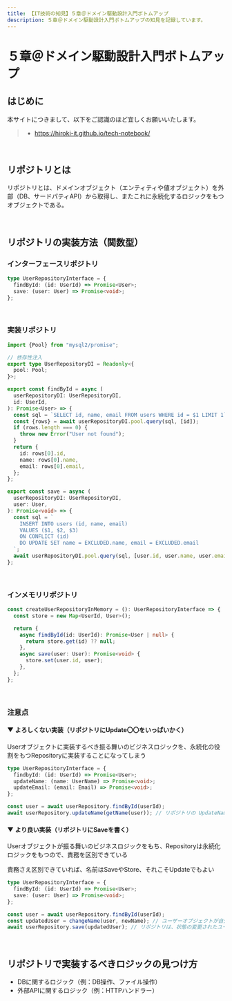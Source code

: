 ```yaml
---
title: 【IT技術の知見】５章＠ドメイン駆動設計入門ボトムアップ
description: ５章＠ドメイン駆動設計入門ボトムアップの知見を記録しています。
---
```


# ５章＠ドメイン駆動設計入門ボトムアップ

## はじめに

本サイトにつきまして、以下をご認識のほど宜しくお願いいたします。

> - https://hiroki-it.github.io/tech-notebook/

<br>

## リポジトリとは

リポジトリとは、ドメインオブジェクト（エンティティや値オブジェクト）を外部（DB、サードパティAPI）から取得し、またこれに永続化するロジックをもつオブジェクトである。

<br>

## リポジトリの実装方法（関数型）

### インターフェースリポジトリ

```typescript
type UserRepositoryInterface = {
  findById: (id: UserId) => Promise<User>;
  save: (user: User) => Promise<void>;
};
```

<br>

### 実装リポジトリ

```typescript
import {Pool} from "mysql2/promise";

// 依存性注入
export type UserRepositoryDI = Readonly<{
  pool: Pool;
}>;

export const findById = async (
  userRepositoryDI: UserRepositoryDI,
  id: UserId,
): Promise<User> => {
  const sql = `SELECT id, name, email FROM users WHERE id = $1 LIMIT 1`;
  const {rows} = await userRepositoryDI.pool.query(sql, [id]);
  if (rows.length === 0) {
    throw new Error("User not found");
  }
  return {
    id: rows[0].id,
    name: rows[0].name,
    email: rows[0].email,
  };
};

export const save = async (
  userRepositoryDI: UserRepositoryDI,
  user: User,
): Promise<void> => {
  const sql = `
    INSERT INTO users (id, name, email)
    VALUES ($1, $2, $3)
    ON CONFLICT (id)
    DO UPDATE SET name = EXCLUDED.name, email = EXCLUDED.email
  `;
  await userRepositoryDI.pool.query(sql, [user.id, user.name, user.email]);
};
```

<br>

### インメモリリポジトリ

```typescript
const createUserRepositoryInMemory = (): UserRepositoryInterface => {
  const store = new Map<UserId, User>();

  return {
    async findById(id: UserId): Promise<User | null> {
      return store.get(id) ?? null;
    },
    async save(user: User): Promise<void> {
      store.set(user.id, user);
    },
  };
};
```

<br>

### 注意点

#### ▼ よろしくない実装（リポジトリにUpdate〇〇をいっぱいかく）

Userオブジェクトに実装するべき振る舞いのビジネスロジックを、永続化の役割をもつRepositoryに実装することになってしまう

```typescript
type UserRepositoryInterface = {
  findbyId: (id: UserId) => Promise<User>;
  updateName: (name: UserName) => Promise<void>;
  updateEmail: (email: Email) => Promise<void>;
};
```

```typescript
const user = await userRepository.findById(userId);
await userRepository.updateName(getName(user)); // リポジトリの UpdateName のなかで、ドメインロジックを書くことになってしまう
```

#### ▼ より良い実装（リポジトリにSaveを書く）

Userオブジェクトが振る舞いのビジネスロジックをもち、Repositoryは永続化ロジックをもつので、責務を区別できている

責務さえ区別できていれば、名前はSaveやStore、それこそUpdateでもよい

```typescript
type UserRepositoryInterface = {
  findById: (id: UserId) => Promise<User>;
  save: (user: User) => Promise<void>;
};
```

```typescript
const user = await userRepository.findById(userId);
const updatedUser = changeName(user, newName); // ユーザーオブジェクトが自分でユーザー名の状態を変更する
await userRepository.save(updatedUser); // リポジトリは、状態の変更されたユーザーオブジェクトを保存するだけ
```

<br>

## リポジトリで実装するべきロジックの見つけ方

- DBに関するロジック（例：DB操作、ファイル操作）
- 外部APIに関するロジック（例：HTTPハンドラー）

<br>

